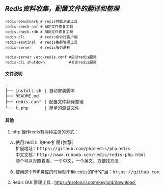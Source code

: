 *Redis资料收集，配置文件的翻译和整理*
----

```shell
redis-benchmark # redis性能测试工具
redis-check-aof # AOF文件修复工具
redis-check-rdb # RDB文件修复工具
redis-cli       # redis命令行客户端
redis-sentinal  # redis集群管理工具
redis-server    # redis服务进程

redis-server /etc/redis.conf #启动redis服务
redis-cli shutdown           #关闭redis服务
```

#### 文件说明
<pre>
.
├── install.sh | 自动安装脚本
├── README.md
├── redis.conf | 配置文件翻译整理
└── t.php      | 简单的测试文件
</pre>

#### 其他
1. php 操作redis有两种主流的方式：
<pre>
  A.使用redis 的PHP扩展(推荐)
    扩展地址：https://github.com/phpredis/phpredis
    中文文档：http://www.runoob.com/redis/redis-php.html
    两个可以对照着看，一个中文，一个英文，方便找方法<br>
  B.使用这个PHP类库的时候就不用redis的PHP扩展：https://github.com/nrk/predis (这个主要是不知道有些什么方法，以及怎么用)
</pre>

2. Redis GUI 管理工具 : https://protonail.com/keylord/download`
